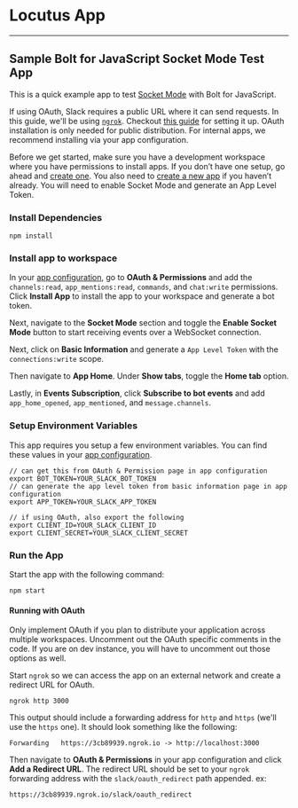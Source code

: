# Locutus App

---

## Sample Bolt for JavaScript Socket Mode Test App

This is a quick example app to test [Socket Mode](https://api.slack.com/socket-mode) with Bolt for JavaScript.

If using OAuth, Slack requires a public URL where it can send requests. In this guide, we'll be using [`ngrok`](https://ngrok.com/download). Checkout [this guide](https://api.slack.com/tutorials/tunneling-with-ngrok) for setting it up. OAuth installation is only needed for public distribution. For internal apps, we recommend installing via your app configuration.

Before we get started, make sure you have a development workspace where you have permissions to install apps. If you don’t have one setup, go ahead and [create one](https://slack.com/create). You also need to [create a new app](https://api.slack.com/apps?new_app=1) if you haven’t already. You will need to enable Socket Mode and generate an App Level Token.

### Install Dependencies

```
npm install
```

### Install app to workspace

In your [app configuration](https://api.slack.com/apps), go to **OAuth & Permissions** and add the `channels:read`, `app_mentions:read`, `commands`, and `chat:write` permissions. Click **Install App** to install the app to your workspace and generate a bot token.

Next, navigate to the **Socket Mode** section and toggle the **Enable Socket Mode** button to start receiving events over a WebSocket connection.

Next, click on **Basic Information** and generate a `App Level Token` with the `connections:write` scope.

Then navigate to **App Home**. Under **Show tabs**, toggle the **Home tab** option.

Lastly, in **Events Subscription**, click **Subscribe to bot events** and add `app_home_opened`, `app_mentioned`, and `message.channels`.

### Setup Environment Variables

This app requires you setup a few environment variables. You can find these values in your [app configuration](https://api.slack.com/apps).

```
// can get this from OAuth & Permission page in app configuration
export BOT_TOKEN=YOUR_SLACK_BOT_TOKEN
// can generate the app level token from basic information page in app configuration
export APP_TOKEN=YOUR_SLACK_APP_TOKEN

// if using OAuth, also export the following
export CLIENT_ID=YOUR_SLACK_CLIENT_ID
export CLIENT_SECRET=YOUR_SLACK_CLIENT_SECRET
```

### Run the App

Start the app with the following command:

```
npm start
```

#### Running with OAuth

Only implement OAuth if you plan to distribute your application across multiple workspaces. Uncomment out the OAuth specific comments in the code. If you are on dev instance, you will have to uncomment out those options as well.

Start `ngrok` so we can access the app on an external network and create a redirect URL for OAuth.

```
ngrok http 3000
```

This output should include a forwarding address for `http` and `https` (we'll use the `https` one). It should look something like the following:

```
Forwarding   https://3cb89939.ngrok.io -> http://localhost:3000
```

Then navigate to **OAuth & Permissions** in your app configuration and click **Add a Redirect URL**. The redirect URL should be set to your `ngrok` forwarding address with the `slack/oauth_redirect` path appended. ex:

```
https://3cb89939.ngrok.io/slack/oauth_redirect
```
